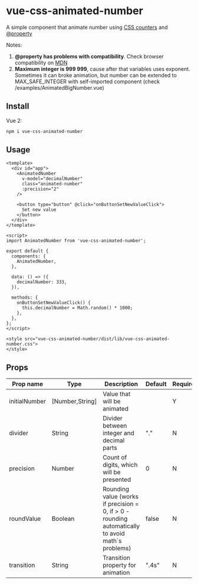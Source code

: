 # vue-css-animated-number

A simple component that animate number using [CSS counters](https://developer.mozilla.org/en-US/docs/Web/CSS/CSS_Counter_Styles/Using_CSS_counters) and [@property](https://developer.mozilla.org/en-US/docs/Web/CSS/@property)

Notes:

1. **@property has problems with compatibility**. Check browser compatibility on [MDN](https://developer.mozilla.org/en-US/docs/Web/CSS/@property#browser_compatibility)
2. **Maximum integer is 999 999**, cause after that variables uses exponent. Sometimes it can broke animation, but number can be extended to MAX_SAFE_INTEGER with self-imported component (check /examples/AnimatedBigNumber.vue) 

## Install

Vue 2:

```sh
npm i vue-css-animated-number
```

## Usage

```vue
<template>
  <div id="app">
    <AnimatedNumber
      v-model="decimalNumber"
      class="animated-number"
      :precision="2"
    />

    <button type="button" @click="onButtonSetNewValueClick">
      Set new value
    </button>
  </div>
</template>

<script>
import AnimatedNumber from 'vue-css-animated-number';

export default {
  components: {
    AnimatedNumber,
  },

  data: () => ({
    decimalNumber: 333,
  }),

  methods: {
    onButtonSetNewValueClick() {
      this.decimalNumber = Math.random() * 1000;
    },
  },
};
</script>

<style src="vue-css-animated-number/dist/lib/vue-css-animated-number.css">
</style>
```

## Props

| Prop name | Type | Description | Default | Required |
|-----|-----|-----|-----|-----|
|initialNumber|[Number,String]|Value that will be animated||Y|
|divider|String|Divider between integer and decimal parts|"."|N|
|precision|Number|Count of digits, which will be presented|0|N|
|roundValue|Boolean|Rounding value (works if precision = 0, if > 0 - rounding automatically to avoid math`s problems)|false|N|
|transition|String|Transition property for animation|".4s"|N|